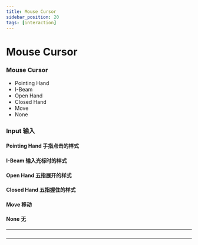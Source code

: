 ```yaml
---
title: Mouse Cursor
sidebar_position: 20
tags: [interaction]
---
```


# Mouse Cursor

<div className="patch-container">
    <div className="patch consumer">
        <h3>Mouse Cursor</h3>
        <ul className="inputs">
            <li>Pointing Hand <span className="checkbox-off"></span></li>
            <li>I-Beam <span className="checkbox-off"></span></li>
            <li>Open Hand <span className="checkbox-off"></span></li>
            <li>Closed Hand <span className="checkbox-off"></span></li>
            <li>Move <span className="checkbox-off"></span></li>
            <li>None <span className="checkbox-off"></span></li>
        </ul>
        <ul className="outputs">
        </ul>
    </div>
</div>

<div className="port-descriptions">
<div className="inputs">

### Input 输入

#### Pointing Hand 手指点击的样式

#### I-Beam 输入光标时的样式

#### Open Hand 五指展开的样式

#### Closed Hand 五指握住的样式

#### Move 移动

#### None 无

</div>
<div className="outputs">

</div>
</div>

------



### 


------
